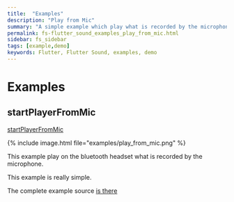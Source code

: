 ```yaml
---
title:  "Examples"
description: "Play from Mic"
summary: "A simple example which play what is recorded by the microphone"
permalink: fs-flutter_sound_examples_play_from_mic.html
sidebar: fs_sidebar
tags: [example,demo]
keywords: Flutter, Flutter Sound, examples, demo
---
```

# Examples


## startPlayerFromMic

[startPlayerFromMic](https://github.com/dooboolab/flutter_sound/blob/master/flutter_sound/example/lib/play_from_mic/play_from_mic.dart)

{% include image.html file="examples/play_from_mic.png" %}

This example play on the bluetooth headset what is recorded by the microphone.

This example is really simple.

The complete example source [is there](https://github.com/dooboolab/flutter_sound/blob/master/flutter_sound/example/lib/play_from_mic/play_from_mic.dart)
